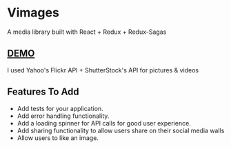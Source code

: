 # Vimages

A media library built with React + Redux + Redux-Sagas

## [DEMO](https://redux-media-library.herokuapp.com/library)

I used Yahoo's Flickr API + ShutterStock's API for pictures & videos

## Features To Add
* Add tests for your application.
* Add error handling functionality.
* Add a loading spinner for API calls for good user experience.
* Add sharing functionality to allow users share on their social media walls
* Allow users to like an image.
